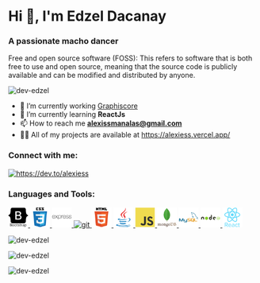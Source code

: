 <h1>Hi 👋, I'm Edzel Dacanay</h1>
<h3>A passionate macho dancer</h3>

<p>Free and open source software (FOSS): This refers to software that is both free to use and open source, meaning that the source code is publicly available and can be modified and distributed by anyone.</p>
<p align="left"> <img src="https://komarev.com/ghpvc/?username=dev-edzel&label=Profile%20views&color=0e75b6&style=flat" alt="dev-edzel" /> </p>

- 🔭 I’m currently working <a href="https://graphiscore.cyclic.app/">Graphiscore</a>
- 🌱 I’m currently learning **ReactJs**
- 📫 How to reach me **alexissmanalas@gmail.com**
- 👨‍💻 All of my projects are available at https://alexiess.vercel.app/
<h3 align="left">Connect with me:</h3>
<p align="left">
<a href="https://dev.to/https://dev.to/alexiess" target="blank"><img align="center" src="https://raw.githubusercontent.com/rahuldkjain/github-profile-readme-generator/master/src/images/icons/Social/devto.svg" alt="https://dev.to/alexiess" height="30" width="40" /></a>
</p>

<h3 align="left">Languages and Tools:</h3>
<p align="left"> <a href="https://getbootstrap.com" target="_blank" rel="noreferrer"> <img src="https://raw.githubusercontent.com/devicons/devicon/master/icons/bootstrap/bootstrap-plain-wordmark.svg" alt="bootstrap" width="40" height="40"/> </a> <a href="https://www.w3schools.com/css/" target="_blank" rel="noreferrer"> <img src="https://raw.githubusercontent.com/devicons/devicon/master/icons/css3/css3-original-wordmark.svg" alt="css3" width="40" height="40"/> </a> <a href="https://expressjs.com" target="_blank" rel="noreferrer"> <img src="https://raw.githubusercontent.com/devicons/devicon/master/icons/express/express-original-wordmark.svg" alt="express" width="40" height="40"/> </a> <a href="https://git-scm.com/" target="_blank" rel="noreferrer"> <img src="https://www.vectorlogo.zone/logos/git-scm/git-scm-icon.svg" alt="git" width="40" height="40"/> </a> <a href="https://www.w3.org/html/" target="_blank" rel="noreferrer"> <img src="https://raw.githubusercontent.com/devicons/devicon/master/icons/html5/html5-original-wordmark.svg" alt="html5" width="40" height="40"/> </a> <a href="https://www.java.com" target="_blank" rel="noreferrer"> <img src="https://raw.githubusercontent.com/devicons/devicon/master/icons/java/java-original.svg" alt="java" width="40" height="40"/> </a> <a href="https://developer.mozilla.org/en-US/docs/Web/JavaScript" target="_blank" rel="noreferrer"> <img src="https://raw.githubusercontent.com/devicons/devicon/master/icons/javascript/javascript-original.svg" alt="javascript" width="40" height="40"/> </a> <a href="https://www.mongodb.com/" target="_blank" rel="noreferrer"> <img src="https://raw.githubusercontent.com/devicons/devicon/master/icons/mongodb/mongodb-original-wordmark.svg" alt="mongodb" width="40" height="40"/> </a> <a href="https://www.mysql.com/" target="_blank" rel="noreferrer"> <img src="https://raw.githubusercontent.com/devicons/devicon/master/icons/mysql/mysql-original-wordmark.svg" alt="mysql" width="40" height="40"/> </a> <a href="https://nodejs.org" target="_blank" rel="noreferrer"> <img src="https://raw.githubusercontent.com/devicons/devicon/master/icons/nodejs/nodejs-original-wordmark.svg" alt="nodejs" width="40" height="40"/> </a> <a href="https://reactjs.org/" target="_blank" rel="noreferrer"> <img src="https://raw.githubusercontent.com/devicons/devicon/master/icons/react/react-original-wordmark.svg" alt="react" width="40" height="40"/> </a> </p>

<p> <img src="https://github-readme-stats.vercel.app/api?username=dev-edzel&show_icons=true&theme=transparent" alt="dev-edzel" /> </p>

<p>
<img src="https://github-readme-stats.vercel.app/api/top-langs/?username=dev-edzel&layout=compact&theme=transparent" alt="dev-edzel" />
</p>

<p><img src="https://github-readme-streak-stats.herokuapp.com/?user=dev-edzel&theme=transparent" alt="dev-edzel" /></p>
